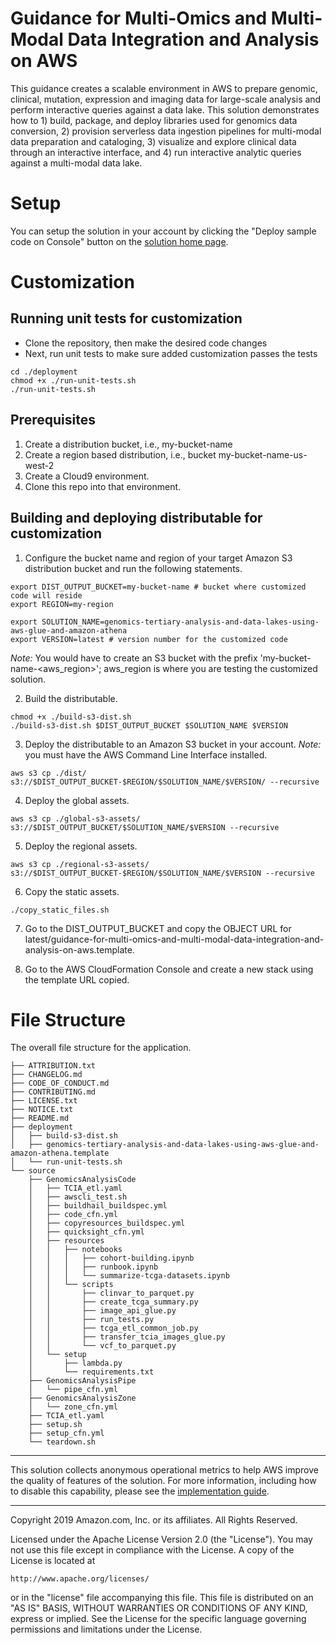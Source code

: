# Guidance for Multi-Omics and Multi-Modal Data Integration and Analysis on AWS
This guidance creates a scalable environment in AWS to prepare genomic, clinical, mutation, expression and imaging data for large-scale analysis and perform interactive queries against a data lake. This solution demonstrates how to 1) build, package, and deploy libraries used for genomics data conversion, 2) provision serverless data ingestion pipelines for multi-modal data preparation and cataloging, 3) visualize and explore clinical data through an interactive interface, and 4) run interactive analytic queries against a multi-modal data lake.

# Setup
You can setup the solution in your account by clicking the "Deploy sample code on Console" button on the [solution home page](https://aws.amazon.com/solutions/guidance/multi-omics-and-multi-modal-data-integration-and-analysis/).

# Customization

## Running unit tests for customization
* Clone the repository, then make the desired code changes
* Next, run unit tests to make sure added customization passes the tests
```
cd ./deployment
chmod +x ./run-unit-tests.sh
./run-unit-tests.sh
```

## Prerequisites

1. Create a distribution bucket, i.e., my-bucket-name
2. Create a region based distribution, i.e., bucket my-bucket-name-us-west-2
3. Create a Cloud9 environment.
4. Clone this repo into that environment.

## Building and deploying distributable for customization
1. Configure the bucket name and region of your target Amazon S3 distribution bucket and run the following statements.
```
export DIST_OUTPUT_BUCKET=my-bucket-name # bucket where customized code will reside
export REGION=my-region

export SOLUTION_NAME=genomics-tertiary-analysis-and-data-lakes-using-aws-glue-and-amazon-athena
export VERSION=latest # version number for the customized code
```
_Note:_ You would have to create an S3 bucket with the prefix 'my-bucket-name-<aws_region>'; aws_region is where you are testing the customized solution.

2. Build the distributable.
```
chmod +x ./build-s3-dist.sh
./build-s3-dist.sh $DIST_OUTPUT_BUCKET $SOLUTION_NAME $VERSION
```

3. Deploy the distributable to an Amazon S3 bucket in your account. _Note:_ you must have the AWS Command Line Interface installed.
```
aws s3 cp ./dist/ s3://$DIST_OUTPUT_BUCKET-$REGION/$SOLUTION_NAME/$VERSION/ --recursive
```

4. Deploy the global assets.

```
aws s3 cp ./global-s3-assets/ s3://$DIST_OUTPUT_BUCKET/$SOLUTION_NAME/$VERSION --recursive
```

5. Deploy the regional assets.
 
```
aws s3 cp ./regional-s3-assets/ s3://$DIST_OUTPUT_BUCKET-$REGION/$SOLUTION_NAME/$VERSION --recursive
```

6. Copy the static assets.
 
```
./copy_static_files.sh
```

7. Go to the DIST_OUTPUT_BUCKET and copy the OBJECT URL for latest/guidance-for-multi-omics-and-multi-modal-data-integration-and-analysis-on-aws.template.

8. Go to the AWS CloudFormation Console and create a new stack using the template URL copied.

# File Structure
The overall file structure for the application.

```
├── ATTRIBUTION.txt
├── CHANGELOG.md
├── CODE_OF_CONDUCT.md
├── CONTRIBUTING.md
├── LICENSE.txt
├── NOTICE.txt
├── README.md
├── deployment
│   ├── build-s3-dist.sh
│   ├── genomics-tertiary-analysis-and-data-lakes-using-aws-glue-and-amazon-athena.template
│   └── run-unit-tests.sh
└── source
    ├── GenomicsAnalysisCode
    │   ├── TCIA_etl.yaml
    │   ├── awscli_test.sh
    │   ├── buildhail_buildspec.yml
    │   ├── code_cfn.yml
    │   ├── copyresources_buildspec.yml
    │   ├── quicksight_cfn.yml
    │   ├── resources
    │   │   ├── notebooks
    │   │   │   ├── cohort-building.ipynb
    │   │   │   ├── runbook.ipynb
    │   │   │   └── summarize-tcga-datasets.ipynb
    │   │   └── scripts
    │   │       ├── clinvar_to_parquet.py
    │   │       ├── create_tcga_summary.py
    │   │       ├── image_api_glue.py
    │   │       ├── run_tests.py
    │   │       ├── tcga_etl_common_job.py
    │   │       ├── transfer_tcia_images_glue.py
    │   │       └── vcf_to_parquet.py
    │   └── setup
    │       ├── lambda.py
    │       └── requirements.txt
    ├── GenomicsAnalysisPipe
    │   └── pipe_cfn.yml
    ├── GenomicsAnalysisZone
    │   └── zone_cfn.yml
    ├── TCIA_etl.yaml
    ├── setup.sh
    ├── setup_cfn.yml
    └── teardown.sh
```

***

This solution collects anonymous operational metrics to help AWS improve the
quality of features of the solution. For more information, including how to disable
this capability, please see the [implementation guide](https://docs.aws.amazon.com/solutions/latest/guidance-for-multi-omics-and-multi-modal-data-integration-and-analysis-on-aws/appendix-i.html).

---

Copyright 2019 Amazon.com, Inc. or its affiliates. All Rights Reserved.

Licensed under the Apache License Version 2.0 (the "License"). You may not use this file except in compliance with the License. A copy of the License is located at

    http://www.apache.org/licenses/

or in the "license" file accompanying this file. This file is distributed on an "AS IS" BASIS, WITHOUT WARRANTIES OR CONDITIONS OF ANY KIND, express or implied. See the License for the specific language governing permissions and limitations under the License.
